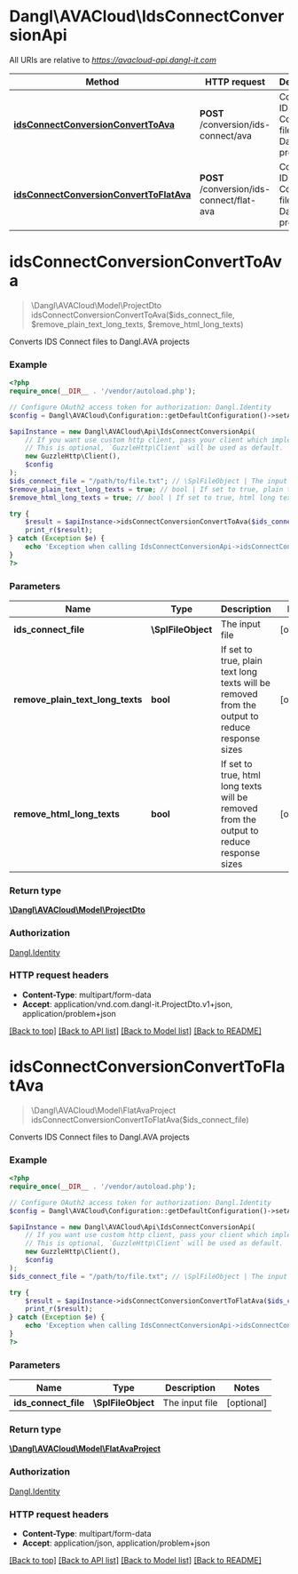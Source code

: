 # Dangl\AVACloud\IdsConnectConversionApi

All URIs are relative to *https://avacloud-api.dangl-it.com*

Method | HTTP request | Description
------------- | ------------- | -------------
[**idsConnectConversionConvertToAva**](IdsConnectConversionApi.md#idsConnectConversionConvertToAva) | **POST** /conversion/ids-connect/ava | Converts IDS Connect files to Dangl.AVA projects
[**idsConnectConversionConvertToFlatAva**](IdsConnectConversionApi.md#idsConnectConversionConvertToFlatAva) | **POST** /conversion/ids-connect/flat-ava | Converts IDS Connect files to Dangl.AVA projects


# **idsConnectConversionConvertToAva**
> \Dangl\AVACloud\Model\ProjectDto idsConnectConversionConvertToAva($ids_connect_file, $remove_plain_text_long_texts, $remove_html_long_texts)

Converts IDS Connect files to Dangl.AVA projects

### Example
```php
<?php
require_once(__DIR__ . '/vendor/autoload.php');

// Configure OAuth2 access token for authorization: Dangl.Identity
$config = Dangl\AVACloud\Configuration::getDefaultConfiguration()->setAccessToken('YOUR_ACCESS_TOKEN');

$apiInstance = new Dangl\AVACloud\Api\IdsConnectConversionApi(
    // If you want use custom http client, pass your client which implements `GuzzleHttp\ClientInterface`.
    // This is optional, `GuzzleHttp\Client` will be used as default.
    new GuzzleHttp\Client(),
    $config
);
$ids_connect_file = "/path/to/file.txt"; // \SplFileObject | The input file
$remove_plain_text_long_texts = true; // bool | If set to true, plain text long texts will be removed from the output to reduce response sizes
$remove_html_long_texts = true; // bool | If set to true, html long texts will be removed from the output to reduce response sizes

try {
    $result = $apiInstance->idsConnectConversionConvertToAva($ids_connect_file, $remove_plain_text_long_texts, $remove_html_long_texts);
    print_r($result);
} catch (Exception $e) {
    echo 'Exception when calling IdsConnectConversionApi->idsConnectConversionConvertToAva: ', $e->getMessage(), PHP_EOL;
}
?>
```

### Parameters

Name | Type | Description  | Notes
------------- | ------------- | ------------- | -------------
 **ids_connect_file** | **\SplFileObject**| The input file | [optional]
 **remove_plain_text_long_texts** | **bool**| If set to true, plain text long texts will be removed from the output to reduce response sizes | [optional]
 **remove_html_long_texts** | **bool**| If set to true, html long texts will be removed from the output to reduce response sizes | [optional]

### Return type

[**\Dangl\AVACloud\Model\ProjectDto**](../Model/ProjectDto.md)

### Authorization

[Dangl.Identity](../../README.md#Dangl.Identity)

### HTTP request headers

 - **Content-Type**: multipart/form-data
 - **Accept**: application/vnd.com.dangl-it.ProjectDto.v1+json, application/problem+json

[[Back to top]](#) [[Back to API list]](../../README.md#documentation-for-api-endpoints) [[Back to Model list]](../../README.md#documentation-for-models) [[Back to README]](../../README.md)

# **idsConnectConversionConvertToFlatAva**
> \Dangl\AVACloud\Model\FlatAvaProject idsConnectConversionConvertToFlatAva($ids_connect_file)

Converts IDS Connect files to Dangl.AVA projects

### Example
```php
<?php
require_once(__DIR__ . '/vendor/autoload.php');

// Configure OAuth2 access token for authorization: Dangl.Identity
$config = Dangl\AVACloud\Configuration::getDefaultConfiguration()->setAccessToken('YOUR_ACCESS_TOKEN');

$apiInstance = new Dangl\AVACloud\Api\IdsConnectConversionApi(
    // If you want use custom http client, pass your client which implements `GuzzleHttp\ClientInterface`.
    // This is optional, `GuzzleHttp\Client` will be used as default.
    new GuzzleHttp\Client(),
    $config
);
$ids_connect_file = "/path/to/file.txt"; // \SplFileObject | The input file

try {
    $result = $apiInstance->idsConnectConversionConvertToFlatAva($ids_connect_file);
    print_r($result);
} catch (Exception $e) {
    echo 'Exception when calling IdsConnectConversionApi->idsConnectConversionConvertToFlatAva: ', $e->getMessage(), PHP_EOL;
}
?>
```

### Parameters

Name | Type | Description  | Notes
------------- | ------------- | ------------- | -------------
 **ids_connect_file** | **\SplFileObject**| The input file | [optional]

### Return type

[**\Dangl\AVACloud\Model\FlatAvaProject**](../Model/FlatAvaProject.md)

### Authorization

[Dangl.Identity](../../README.md#Dangl.Identity)

### HTTP request headers

 - **Content-Type**: multipart/form-data
 - **Accept**: application/json, application/problem+json

[[Back to top]](#) [[Back to API list]](../../README.md#documentation-for-api-endpoints) [[Back to Model list]](../../README.md#documentation-for-models) [[Back to README]](../../README.md)

